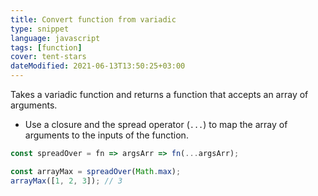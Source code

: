 ```yaml
---
title: Convert function from variadic
type: snippet
language: javascript
tags: [function]
cover: tent-stars
dateModified: 2021-06-13T13:50:25+03:00
---
```


Takes a variadic function and returns a function that accepts an array of arguments.

- Use a closure and the spread operator (`...`) to map the array of arguments to the inputs of the function.

```js
const spreadOver = fn => argsArr => fn(...argsArr);
```

```js
const arrayMax = spreadOver(Math.max);
arrayMax([1, 2, 3]); // 3
```

